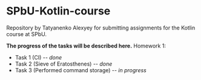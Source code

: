 # SPbU-Kotlin-course
Repository by Tatyanenko Alexyey for submitting assignments for the Kotlin course at SPbU.

**The progress of the tasks will be described here.**
Homework 1:
- Task 1 (CI) -- _done_
- Task 2 (Sieve of Eratosthenes) -- _done_
- Task 3 (Performed command storage) -- _in progress_
